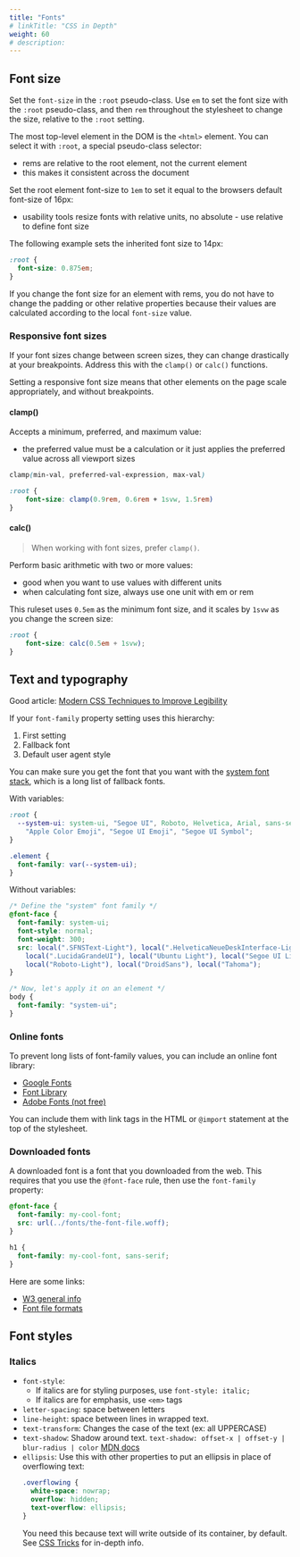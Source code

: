 ```yaml
---
title: "Fonts"
# linkTitle: "CSS in Depth"
weight: 60
# description:
---
```



## Font size

Set the `font-size` in the `:root` pseudo-class. Use `em` to set the font size with the `:root` pseudo-class, and then `rem` throughout the stylesheet to change the size, relative to the `:root` setting.

The most top-level element in the DOM is the `<html>` element. You can select it with `:root`, a special pseudo-class selector:
- rems are relative to the root element, not the current element
- this makes it consistent across the document

Set the root element font-size to `1em` to set it equal to the browsers default font-size of 16px:
- usability tools resize fonts with relative units, no absolute - use relative to define font size

The following example sets the inherited font size to 14px:

```css
:root {
  font-size: 0.875em;
}
```

If you change the font size for an element with rems, you do not have to change the padding or other relative properties because their values are calculated according to the local `font-size` value.


### Responsive font sizes

If your font sizes change between screen sizes, they can change drastically at your breakpoints. Address this with the `clamp()` or `calc()` functions.

Setting a responsive font size means that other elements on the page scale appropriately, and without breakpoints.

#### clamp()

Accepts a minimum, preferred, and maximum value:
- the preferred value must be a calculation or it just applies the preferred value across all viewport sizes
 
```css
clamp(min-val, preferred-val-expression, max-val)

:root {
    font-size: clamp(0.9rem, 0.6rem + 1svw, 1.5rem)
}
```

#### calc()

> When working with font sizes, prefer `clamp()`.

Perform basic arithmetic with two or more values:
- good when you want to use values with different units
- when calculating font size, always use one unit with em or rem


This ruleset uses `0.5em` as the minimum font size, and it scales by `1svw` as you change the screen size:
```css
:root {
    font-size: calc(0.5em + 1svw);
}
```


## Text and typography

Good article: [Modern CSS Techniques to Improve Legibility](https://www.smashingmagazine.com/2020/07/css-techniques-legibility/)

If your `font-family` property setting uses this hierarchy:

1. First setting
2. Fallback font
3. Default user agent style

You can make sure you get the font that you want with the [system font stack](https://css-tricks.com/snippets/css/system-font-stack/), which is a long list of fallback fonts.

With variables:

```css
:root {
  --system-ui: system-ui, "Segoe UI", Roboto, Helvetica, Arial, sans-serif,
    "Apple Color Emoji", "Segoe UI Emoji", "Segoe UI Symbol";
}

.element {
  font-family: var(--system-ui);
}
```

Without variables:

```css
/* Define the "system" font family */
@font-face {
  font-family: system-ui;
  font-style: normal;
  font-weight: 300;
  src: local(".SFNSText-Light"), local(".HelveticaNeueDeskInterface-Light"),
    local(".LucidaGrandeUI"), local("Ubuntu Light"), local("Segoe UI Light"),
    local("Roboto-Light"), local("DroidSans"), local("Tahoma");
}

/* Now, let's apply it on an element */
body {
  font-family: "system-ui";
}
```

### Online fonts

To prevent long lists of font-family values, you can include an online font library:

- [Google Fonts](https://fonts.google.com/)
- [Font Library](https://fontlibrary.org/)
- [Adobe Fonts (not free)](https://fonts.adobe.com/)

You can include them with link tags in the HTML or `@import` statement at the top of the stylesheet.

### Downloaded fonts

A downloaded font is a font that you downloaded from the web. This requires that you use the `@font-face` rule, then use the `font-family` property:

```css
@font-face {
  font-family: my-cool-font;
  src: url(../fonts/the-font-file.woff);
}

h1 {
  font-family: my-cool-font, sans-serif;
}
```

Here are some links:

- [W3 general info](https://www.w3schools.com/css/css3_fonts.asp)
- [Font file formats](https://fileinfo.com/filetypes/font)

## Font styles

### Italics

- `font-style`:
  - If italics are for styling purposes, use `font-style: italic;`
  - If italics are for emphasis, use `<em>` tags
- `letter-spacing`: space between letters
- `line-height`: space between lines in wrapped text.
- `text-transform`: Changes the case of the text (ex: all UPPERCASE)
- `text-shadow`: Shadow around text. `text-shadow: offset-x | offset-y | blur-radius | color` [MDN docs](https://developer.mozilla.org/en-US/docs/Web/CSS/text-shadow)
- `ellipsis`: Use this with other properties to put an ellipsis in place of overflowing text:
  ```css
  .overflowing {
    white-space: nowrap;
    overflow: hidden;
    text-overflow: ellipsis;
  }
  ```
  You need this because text will write outside of its container, by default. See [CSS Tricks](https://css-tricks.com/snippets/css/truncate-string-with-ellipsis/) for in-depth info.

